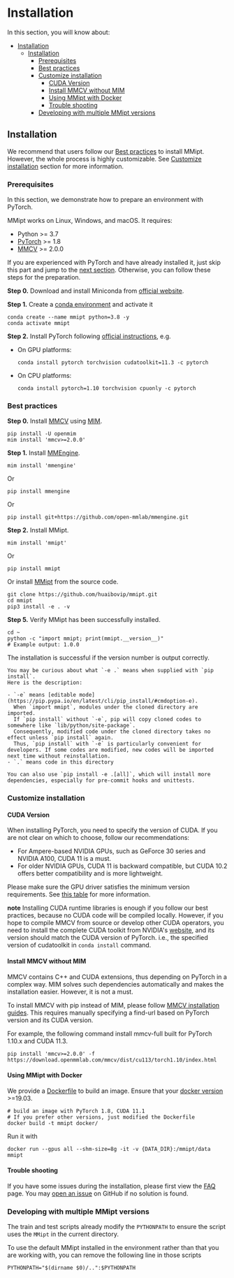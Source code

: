 # Installation

In this section, you will know about:

- [Installation](#installation)
  - [Installation](#installation-1)
    - [Prerequisites](#prerequisites)
    - [Best practices](#best-practices)
    - [Customize installation](#customize-installation)
      - [CUDA Version](#cuda-version)
      - [Install MMCV without MIM](#install-mmcv-without-mim)
      - [Using MMipt with Docker](#using-mmipt-with-docker)
      - [Trouble shooting](#trouble-shooting)
    - [Developing with multiple MMipt versions](#developing-with-multiple-mmipt-versions)

## Installation

We recommend that users follow our [Best practices](#best-practices) to install MMipt.
However, the whole process is highly customizable. See [Customize installation](#customize-installation) section for more information.

### Prerequisites

In this section, we demonstrate how to prepare an environment with PyTorch.

MMipt works on Linux, Windows, and macOS. It requires:

- Python >= 3.7
- [PyTorch](https://pytorch.org/) >= 1.8
- [MMCV](https://github.com/open-mmlab/mmcv) >= 2.0.0

>

If you are experienced with PyTorch and have already installed it,
just skip this part and jump to the [next section](#best-practices). Otherwise, you can follow these steps for the preparation.

**Step 0.**
Download and install Miniconda from [official website](https://docs.conda.io/en/latest/miniconda.html).

**Step 1.**
Create a [conda environment](https://docs.conda.io/projects/conda/en/latest/user-guide/concepts/environments.html#) and activate it

```shell
conda create --name mmipt python=3.8 -y
conda activate mmipt
```

**Step 2.**
Install PyTorch following [official instructions](https://pytorch.org/get-started/locally/), e.g.

- On GPU platforms:

  ```shell
  conda install pytorch torchvision cudatoolkit=11.3 -c pytorch
  ```

- On CPU platforms:

  ```shell
  conda install pytorch=1.10 torchvision cpuonly -c pytorch
  ```

### Best practices

**Step 0.** Install [MMCV](https://github.com/open-mmlab/mmcv) using [MIM](https://github.com/open-mmlab/mim).

```shell
pip install -U openmim
mim install 'mmcv>=2.0.0'
```

**Step 1.** Install [MMEngine](https://github.com/open-mmlab/mmengine).

```shell
mim install 'mmengine'
```

Or

```shell
pip install mmengine
```

Or

```shell
pip install git+https://github.com/open-mmlab/mmengine.git
```

**Step 2.** Install MMipt.

```shell
mim install 'mmipt'
```

Or

```shell
pip install mmipt
```

Or install [MMipt](https://github.com/huaibovip/mmipt) from the source code.

```shell
git clone https://github.com/huaibovip/mmipt.git
cd mmipt
pip3 install -e . -v
```

**Step 5.**
Verify MMipt has been successfully installed.

```shell
cd ~
python -c "import mmipt; print(mmipt.__version__)"
# Example output: 1.0.0
```

The installation is successful if the version number is output correctly.

```{note}
You may be curious about what `-e .` means when supplied with `pip install`.
Here is the description:

- `-e` means [editable mode](https://pip.pypa.io/en/latest/cli/pip_install/#cmdoption-e).
  When `import mmipt`, modules under the cloned directory are imported.
  If `pip install` without `-e`, pip will copy cloned codes to somewhere like `lib/python/site-package`.
  Consequently, modified code under the cloned directory takes no effect unless `pip install` again.
  Thus, `pip install` with `-e` is particularly convenient for developers. If some codes are modified, new codes will be imported next time without reinstallation.
- `.` means code in this directory

You can also use `pip install -e .[all]`, which will install more dependencies, especially for pre-commit hooks and unittests.
```

### Customize installation

#### CUDA Version

When installing PyTorch, you need to specify the version of CUDA. If you are not clear on which to choose, follow our recommendations:

- For Ampere-based NVIDIA GPUs, such as GeForce 30 series and NVIDIA A100, CUDA 11 is a must.
- For older NVIDIA GPUs, CUDA 11 is backward compatible, but CUDA 10.2 offers better compatibility and is more lightweight.

Please make sure the GPU driver satisfies the minimum version requirements.
See [this table](https://docs.nvidia.com/cuda/cuda-toolkit-release-notes/index.html#cuda-major-component-versions__table-cuda-toolkit-driver-versions) for more information.

**note**
Installing CUDA runtime libraries is enough if you follow our best practices,
because no CUDA code will be compiled locally.
However, if you hope to compile MMCV from source or develop other CUDA operators,
you need to install the complete CUDA toolkit from NVIDIA's [website](https://developer.nvidia.com/cuda-downloads),
and its version should match the CUDA version of PyTorch. i.e., the specified version of cudatoolkit in `conda install` command.

#### Install MMCV without MIM

MMCV contains C++ and CUDA extensions, thus depending on PyTorch in a complex way.
MIM solves such dependencies automatically and makes the installation easier. However, it is not a must.

To install MMCV with pip instead of MIM, please follow [MMCV installation guides](https://mmcv.readthedocs.io/en/latest/get_started/installation.html).
This requires manually specifying a find-url based on PyTorch version and its CUDA version.

For example, the following command install mmcv-full built for PyTorch 1.10.x and CUDA 11.3.

```shell
pip install 'mmcv>=2.0.0' -f https://download.openmmlab.com/mmcv/dist/cu113/torch1.10/index.html
```

#### Using MMipt with Docker

We provide a [Dockerfile](https://github.com/huaibovip/mmipt/blob/main/docker/Dockerfile) to build an image.
Ensure that your [docker version](https://docs.docker.com/engine/install/) >=19.03.

```shell
# build an image with PyTorch 1.8, CUDA 11.1
# If you prefer other versions, just modified the Dockerfile
docker build -t mmipt docker/
```

Run it with

```shell
docker run --gpus all --shm-size=8g -it -v {DATA_DIR}:/mmipt/data mmipt
```

#### Trouble shooting

If you have some issues during the installation, please first view the [FAQ](../faq.md) page.
You may [open an issue](https://github.com/huaibovip/mmipt/issues/new/choose) on GitHub if no solution is found.

### Developing with multiple MMipt versions

The train and test scripts already modify the `PYTHONPATH` to ensure the script uses the `MMipt` in the current directory.

To use the default MMipt installed in the environment rather than that you are working with, you can remove the following line in those scripts

```shell
PYTHONPATH="$(dirname $0)/..":$PYTHONPATH
```

